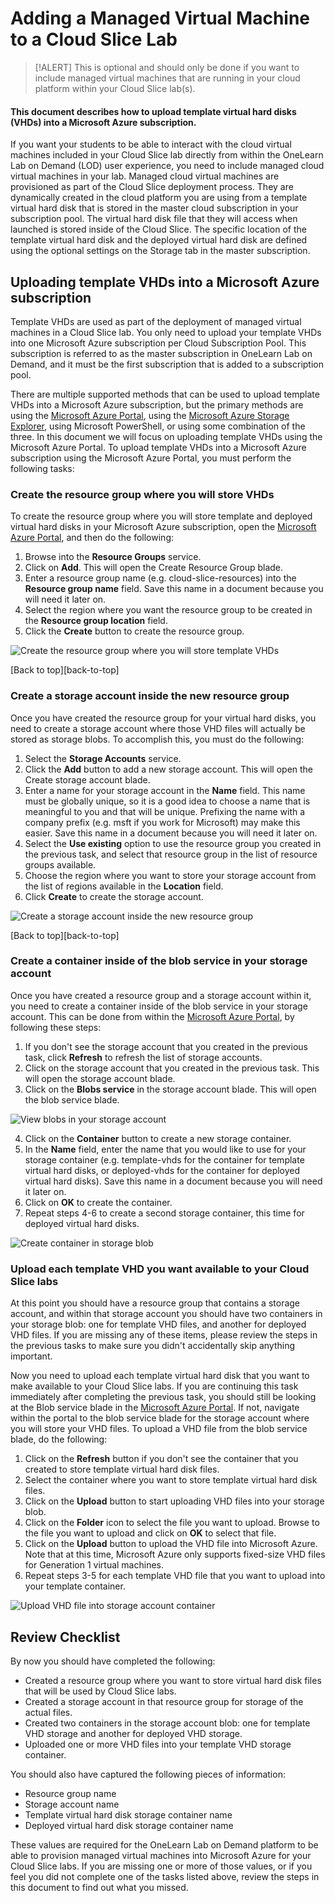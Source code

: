 # Adding a Managed Virtual Machine to a Cloud Slice Lab

> [!ALERT] This is optional and should only be done if you want to include managed virtual machines that are running in your cloud  platform within your Cloud Slice lab(s).

#### This document describes how to upload template virtual hard disks (VHDs) into a Microsoft Azure subscription.

If you want your students to be able to interact with the cloud virtual machines included in your Cloud Slice lab directly from within the OneLearn Lab on Demand (LOD) user experience, you need to include managed cloud virtual machines in your lab. Managed cloud virtual machines are provisioned as part of the Cloud Slice deployment process. They are dynamically created in the cloud platform you are using from a template virtual hard disk that is stored in the master cloud subscription in your subscription pool. The virtual hard disk file that they will access when launched is stored inside of the Cloud Slice. The specific location of the template virtual hard disk and the deployed virtual hard disk are defined using the optional settings on the Storage tab in the master subscription.

## Uploading template VHDs into a Microsoft Azure subscription

Template VHDs are used as part of the deployment of managed virtual machines in a Cloud Slice lab. You only need to upload your template VHDs into one Microsoft Azure subscription per Cloud Subscription Pool. This subscription is referred to as the master subscription in OneLearn Lab on Demand, and it must be the first subscription that is added to a subscription pool.

There are multiple supported methods that can be used to upload template VHDs into a Microsoft Azure subscription, but the primary methods are using the  <a href="https://portal.azure.com/" target="_blank">Microsoft Azure Portal</a>, using the <a href="https://azure.microsoft.com/features/storage-explorer/">Microsoft Azure Storage Explorer</a>, using Microsoft PowerShell, or using some combination of the three. In this document we will focus on uploading template VHDs using the Microsoft Azure Portal. To upload template VHDs into a Microsoft Azure subscription using the Microsoft Azure Portal, you must perform the following tasks:

### Create the resource group where you will store VHDs

To create the resource group where you will store template and deployed virtual hard disks in your Microsoft Azure subscription, open the <a href="https://portal.azure.com/" target="_blank">Microsoft Azure Portal</a>, and then do the following:

1. Browse into the **Resource Groups** service.
2. Click on **Add**. This will open the Create Resource Group blade.
3. Enter a resource group name (e.g. cloud-slice-resources) into the **Resource group name** field. Save this name in a document because you will need it later on.
4. Select the region where you want the resource group to be created in the **Resource group location** field.
5. Click the **Create** button to create the resource group.

![Create the resource group where you will store template VHDs](images/azure-create-resource-group.png)

[Back to top][back-to-top]

### Create a storage account inside the new resource group

Once you have created the resource group for your virtual hard disks, you need to create a storage account where those VHD files will actually be stored as storage blobs. To accomplish this, you must do the following:

1. Select the **Storage Accounts** service.
2. Click the **Add** button to add a new storage account. This will open the Create storage account blade.
3. Enter a name for your storage account in the **Name** field. This name must be globally unique, so it is a good idea to choose a name that is meaningful to you and that will be unique. Prefixing the name with a company prefix (e.g. msft if you work for Microsoft) may make this easier. Save this name in a document because you will need it later on.
4. Select the **Use existing** option to use the resource group you created in the previous task, and select that resource group in the list of resource groups available.
5. Choose the region where you want to store your storage account from the list of regions available in the **Location** field.
6. Click **Create** to create the storage account.

![Create a storage account inside the new resource group](images/azure-create-storage-account.png)

[Back to top][back-to-top]

### Create a container inside of the blob service in your storage account

Once you have created a resource group and a storage account within it, you need to create a container inside of the blob service in your storage account. This can be done from within the <a href="https://portal.azure.com/" target="_blank">Microsoft Azure Portal</a>, by following these steps:

1. If you don't see the storage account that you created in the previous task, click **Refresh** to refresh the list of storage accounts.
2. Click on the storage account that you created in the previous task. This will open the storage account blade.
3. Click on the **Blobs service** in the storage account blade. This will open the blob service blade.

![View blobs in your storage account](images/azure-storage-account-view-blobs.png)

4. Click on the **Container** button to create a new storage container.
5. In the **Name** field, enter the name that you would like to use for your storage container (e.g. template-vhds for the container for template virtual hard disks, or deployed-vhds for the container for deployed virtual hard disks). Save this name in a document because you will need it later on.
6. Click on **OK** to create the container.
7. Repeat steps 4-6 to create a second storage container, this time for deployed virtual hard disks.

![Create container in storage blob](images/azure-storage-account-new-blob-container.png)

### Upload each template VHD you want available to your Cloud Slice labs

At this point you should have a resource group that contains a storage account, and within that storage account you should have two containers in your storage blob: one for template VHD files, and another for deployed VHD files. If you are missing any of these items, please review the steps in the previous tasks to make sure you didn't accidentally skip anything important.

Now you need to upload each template virtual hard disk that you want to make available to your Cloud Slice labs. If you are continuing this task immediately after completing the previous task, you should still be looking at the Blob service blade in the <a href="https://portal.azure.com/" target="_blank">Microsoft Azure Portal</a>. If not, navigate within the portal to the blob service blade for the storage account where you will store your VHD files. To upload a VHD file from the blob service blade, do the following:

1. Click on the **Refresh** button if you don't see the container that you created to store template virtual hard disk files.
2. Select the container where you want to store template virtual hard disk files.
3. Click on the **Upload** button to start uploading VHD files into your storage blob.
4. Click on the **Folder** icon to select the file you want to upload. Browse to the file you want to upload and click on **OK** to select that file.
5. Click on the **Upload** button to upload the VHD file into Microsoft Azure. Note that at this time, Microsoft Azure only supports fixed-size VHD files for Generation 1 virtual machines.
6. Repeat steps 3-5 for each template VHD file that you want to upload into your template container.

![Upload VHD file into storage account container](images/azure-storage-account-upload-blob.png)

## Review Checklist

By now you should have completed the following:

- Created a resource group where you want to store virtual hard disk files that will be used by Cloud Slice labs.
- Created a storage account in that resource group for storage of the actual files.
- Created two containers in the storage account blob: one for template VHD storage and another for deployed VHD storage.
- Uploaded one or more VHD files into your template VHD storage container.

You should also have captured the following pieces of information:

- Resource group name
- Storage account name
- Template virtual hard disk storage container name
- Deployed virtual hard disk storage container name

These values are required for the OneLearn Lab on Demand platform to be able to provision managed virtual machines into Microsoft Azure for your Cloud Slice labs. If you are missing one or more of those values, or if you feel you did not complete one of the tasks listed above, review the steps in this document to find out what you missed.


